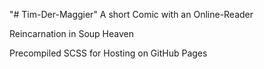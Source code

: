 "# Tim-Der-Maggier" 
<h>A short Comic with an Online-Reader</h>
<p>Reincarnation in Soup Heaven</p>

<p>Precompiled SCSS for Hosting on GitHub Pages</p>